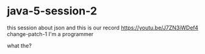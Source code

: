 # java-5-session-2
this session about json
and this is our record https://youtu.be/J7ZN3iWDef4            
change-patch-1
I'm a programmer

what the?
